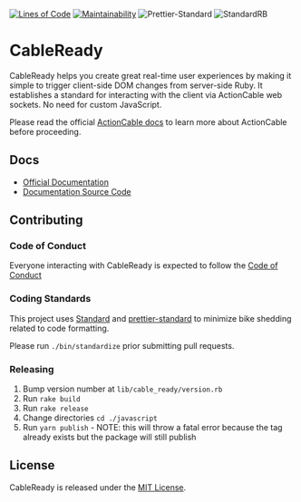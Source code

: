 [![Lines of Code](http://img.shields.io/badge/lines_of_code-267-brightgreen.svg?style=flat)](http://blog.codinghorror.com/the-best-code-is-no-code-at-all/)
[![Maintainability](https://api.codeclimate.com/v1/badges/83ddf1fee4af7e51a681/maintainability)](https://codeclimate.com/github/hopsoft/cable_ready/maintainability)
![Prettier-Standard](https://github.com/hopsoft/cable_ready/workflows/Prettier-Standard/badge.svg)
![StandardRB](https://github.com/hopsoft/cable_ready/workflows/StandardRB/badge.svg)

# CableReady

CableReady helps you create great real-time user experiences by making it simple to trigger client-side DOM changes from server-side Ruby. It establishes a standard for interacting with the client via ActionCable web sockets. No need for custom JavaScript. 

Please read the official [ActionCable docs](http://guides.rubyonrails.org/action_cable_overview.html)
to learn more about ActionCable before proceeding.

## Docs

- [Official Documentation](https://cableready.stimulusreflex.com)
- [Documentation Source Code](https://github.com/hopsoft/cable_ready/tree/master/docs)

## Contributing

### Code of Conduct

Everyone interacting with CableReady is expected to follow the [Code of Conduct](CODE_OF_CONDUCT.md)

### Coding Standards

This project uses [Standard](https://github.com/testdouble/standard)
and [prettier-standard](https://github.com/sheerun/prettier-standard) to minimize bike shedding related to code formatting.

Please run `./bin/standardize` prior submitting pull requests.

### Releasing

1. Bump version number at `lib/cable_ready/version.rb`
1. Run `rake build`
1. Run `rake release`
1. Change directories `cd ./javascript`
1. Run `yarn publish` - NOTE: this will throw a fatal error because the tag already exists but the package will still publish

## License

CableReady is released under the [MIT License](LICENSE.txt).
